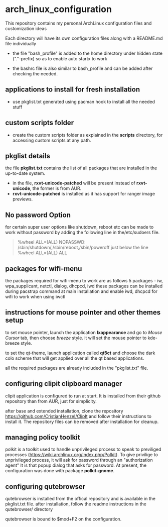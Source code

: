 # arch_linux_configuration
This repository contains my personal ArchLinux configuration files and customization ideas

Each directory will have its own configuration files along with a README.md file individually

* the file "bash_profile" is added to the home directory under hidden state ("."-prefix) so as to enable auto startx to work

* the bashrc file is also similar to bash_profile and can be added after checking the needed.

## applications to install for fresh installation
  * use pkglist.txt generated using pacman hook to install all the needed stuff

## custom scripts folder
* create the custom scripts folder as explained in the **scripts** directory, for accessing custom scripts at any path.

## pkglist details ##
the file **pkglist.txt** contains the list of all packages that are installed
in the up-to-date system.

* in the file, **rxvt-unicode-patched** will be present instead of **rxvt-unicode**, the former is from AUR.
* **rxvt-unicode-patched** is installed as it has support for ranger image previews.

## No password Option ##
for certain super user options like shutdown, reboot etc can be
made to work without password by adding the following line in the/etc/sudoers file.
> %wheel ALL=(ALL) NOPASSWD: /sbin/shutdown/,/sbin/reboot,/sbin/poweroff
just below the line
> %wheel ALL=(ALL) ALL

## packages for wifi-menu ##
the packages required for wifi-menu to work are as follows
5 packages - iw, wpa_supplicant, netctl, dialog, dhcpcd, iwd
these packages can be installed during pacstrap command at main installation
and enable iwd, dhcpcd for wifi to work when using iwctl

## instructions for mouse pointer and other themes setup
to set mouse pointer, launch the application **lxappearance** and go to *Mouse Cursor* tab, then choose *breeze* style.
it will set the mouse pointer to kde-breeze style.

to set the qt-theme, launch application called **qt5ct** and choose the dark colo scheme
that will get applied over all the qt based applications.

all the required packages are already included in the "pkglist.txt" file.

## configuring clipit clipboard manager
clipit application is configured to run at start. It is installed from their
github repository than from AUR, just for simplicity.

after base and extended installation, clone the repository https://github.com/CristianHenzel/ClipIt
and follow their instructions to install it. The repository files can be removed
after installation for cleanup.

## managing policy toolkit
polkit is a toolkit used to handle unprivileged process to speak to previliged
processes (https://wiki.archlinux.org/index.php/Polkit). To give privilige to
unprivileged process, it will ask for password through an "authorization agent"
It is that popup dialog that asks for password. At present, the configuration
was done with package **polkit-gnome**.

## configuring qutebrowser
qutebrowser is installed from the offical repository and is available in the
pkglist.txt file.
after installation, follow the readme instructions in the qutebrowser/ directory

qutebrowser is bound to $mod+F2 on the configuration.
